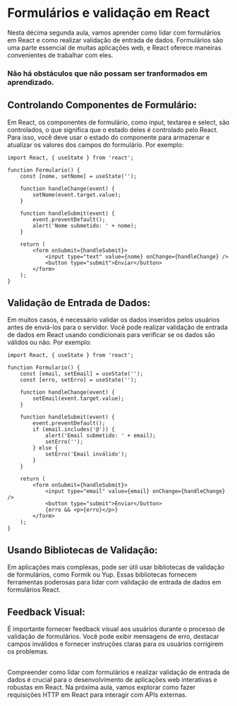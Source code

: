 ## <h1>Formulários e validação em React</h1>


Nesta décima segunda aula, vamos aprender como lidar com formulários em React e como realizar validação de entrada de dados. Formulários são uma parte essencial de muitas aplicações web, e React oferece maneiras convenientes de trabalhar com eles.

<h3> Não há obstáculos que não possam ser tranformados em aprendizado. </h3>

## **Controlando Componentes de Formulário**: 


Em React, os componentes de formulário, como input, textarea e select, são controlados, o que significa que o estado deles é controlado pelo React. Para isso, você deve usar o estado do componente para armazenar e atualizar os valores dos campos do formulário. Por exemplo:
```
import React, { useState } from 'react';

function Formulario() {
    const [nome, setNome] = useState('');

    function handleChange(event) {
        setNome(event.target.value);
    }

    function handleSubmit(event) {
        event.preventDefault();
        alert('Nome submetido: ' + nome);
    }

    return (
        <form onSubmit={handleSubmit}>
            <input type="text" value={nome} onChange={handleChange} />
            <button type="submit">Enviar</button>
        </form>
    );
}
```
##  


## **Validação de Entrada de Dados**: 


Em muitos casos, é necessário validar os dados inseridos pelos usuários antes de enviá-los para o servidor. Você pode realizar validação de entrada de dados em React usando condicionais para verificar se os dados são válidos ou não. Por exemplo:
```
import React, { useState } from 'react';

function Formulario() {
    const [email, setEmail] = useState('');
    const [erro, setErro] = useState('');

    function handleChange(event) {
        setEmail(event.target.value);
    }

    function handleSubmit(event) {
        event.preventDefault();
        if (email.includes('@')) {
            alert('Email submetido: ' + email);
            setErro('');
        } else {
            setErro('Email inválido');
        }
    }

    return (
        <form onSubmit={handleSubmit}>
            <input type="email" value={email} onChange={handleChange} />
            <button type="submit">Enviar</button>
            {erro && <p>{erro}</p>}
        </form>
    );
}

```
##  


## **Usando Bibliotecas de Validação**: 


Em aplicações mais complexas, pode ser útil usar bibliotecas de validação de formulários, como Formik ou Yup. Essas bibliotecas fornecem ferramentas poderosas para lidar com validação de entrada de dados em formulários React.
##  


## **Feedback Visual**: 

É importante fornecer feedback visual aos usuários durante o processo de validação de formulários. Você pode exibir mensagens de erro, destacar campos inválidos e fornecer instruções claras para os usuários corrigirem os problemas.
##


Compreender como lidar com formulários e realizar validação de entrada de dados é crucial para o desenvolvimento de aplicações web interativas e robustas em React. Na próxima aula, vamos explorar como fazer requisições HTTP em React para interagir com APIs externas.
